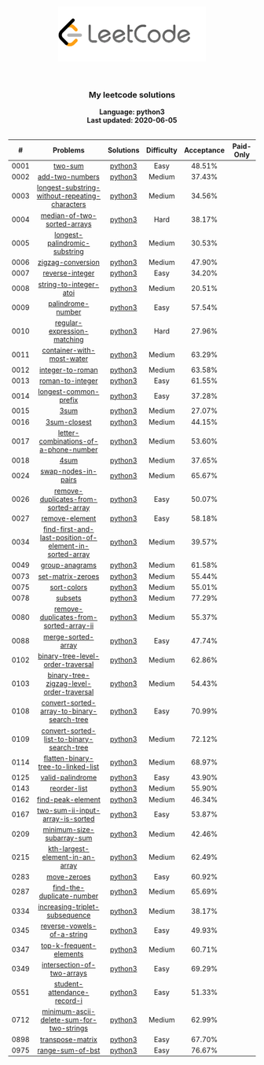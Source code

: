 <p align="center"><img width="300" src="./resources/site-logo.png"></p>
<p align="center">
    <img src="https://img.shields.io/badge/Solved/Total(Locked)-49/1359(214)-green.svg?style=flat-square" alt="">
    <img src="https://img.shields.io/badge/Hard-2-blue.svg?style=flat-square" alt="">
    <img src="https://img.shields.io/badge/Medium-30-blue.svg?style=flat-square" alt="">
    <img src="https://img.shields.io/badge/Easy-17-blue.svg?style=flat-square" alt="">
</p>
<h3 align="center">My leetcode solutions</h3>

<p align="center">
    <b>Language: python3</b>
    <br>
    <b>Last updated: 2020-06-05</b>
    <br><br>
</p>

| # | Problems | Solutions | Difficulty | Acceptance | Paid-Only
|:--:|:-----:|:---------:|:----:|:----:|:----:|
|0001|[two-sum](https://leetcode.com/problems/two-sum/)|[python3](./solutions/0001.two-sum/two-sum.py)|Easy|48.51%||
|0002|[add-two-numbers](https://leetcode.com/problems/add-two-numbers/)|[python3](./solutions/0002.add-two-numbers/add-two-numbers.py)|Medium|37.43%||
|0003|[longest-substring-without-repeating-characters](https://leetcode.com/problems/longest-substring-without-repeating-characters/)|[python3](./solutions/0003.longest-substring-without-repeating-characters/longest-substring-without-repeating-characters.py)|Medium|34.56%||
|0004|[median-of-two-sorted-arrays](https://leetcode.com/problems/median-of-two-sorted-arrays/)|[python3](./solutions/0004.median-of-two-sorted-arrays/median-of-two-sorted-arrays.py)|Hard|38.17%||
|0005|[longest-palindromic-substring](https://leetcode.com/problems/longest-palindromic-substring/)|[python3](./solutions/0005.longest-palindromic-substring/longest-palindromic-substring.py)|Medium|30.53%||
|0006|[zigzag-conversion](https://leetcode.com/problems/zigzag-conversion/)|[python3](./solutions/0006.zigzag-conversion/zigzag-conversion.py)|Medium|47.90%||
|0007|[reverse-integer](https://leetcode.com/problems/reverse-integer/)|[python3](./solutions/0007.reverse-integer/reverse-integer.py)|Easy|34.20%||
|0008|[string-to-integer-atoi](https://leetcode.com/problems/string-to-integer-atoi/)|[python3](./solutions/0008.string-to-integer-atoi/string-to-integer-atoi.py)|Medium|20.51%||
|0009|[palindrome-number](https://leetcode.com/problems/palindrome-number/)|[python3](./solutions/0009.palindrome-number/palindrome-number.py)|Easy|57.54%||
|0010|[regular-expression-matching](https://leetcode.com/problems/regular-expression-matching/)|[python3](./solutions/0010.regular-expression-matching/regular-expression-matching.py)|Hard|27.96%||
|0011|[container-with-most-water](https://leetcode.com/problems/container-with-most-water/)|[python3](./solutions/0011.container-with-most-water/container-with-most-water.py)|Medium|63.29%||
|0012|[integer-to-roman](https://leetcode.com/problems/integer-to-roman/)|[python3](./solutions/0012.integer-to-roman/integer-to-roman.py)|Medium|63.58%||
|0013|[roman-to-integer](https://leetcode.com/problems/roman-to-integer/)|[python3](./solutions/0013.roman-to-integer/roman-to-integer.py)|Easy|61.55%||
|0014|[longest-common-prefix](https://leetcode.com/problems/longest-common-prefix/)|[python3](./solutions/0014.longest-common-prefix/longest-common-prefix.py)|Easy|37.28%||
|0015|[3sum](https://leetcode.com/problems/3sum/)|[python3](./solutions/0015.3sum/3sum.py)|Medium|27.07%||
|0016|[3sum-closest](https://leetcode.com/problems/3sum-closest/)|[python3](./solutions/0016.3sum-closest/3sum-closest.py)|Medium|44.15%||
|0017|[letter-combinations-of-a-phone-number](https://leetcode.com/problems/letter-combinations-of-a-phone-number/)|[python3](./solutions/0017.letter-combinations-of-a-phone-number/letter-combinations-of-a-phone-number.py)|Medium|53.60%||
|0018|[4sum](https://leetcode.com/problems/4sum/)|[python3](./solutions/0018.4sum/4sum.py)|Medium|37.65%||
|0024|[swap-nodes-in-pairs](https://leetcode.com/problems/swap-nodes-in-pairs/)|[python3](./solutions/0024.swap-nodes-in-pairs/swap-nodes-in-pairs.py)|Medium|65.67%||
|0026|[remove-duplicates-from-sorted-array](https://leetcode.com/problems/remove-duplicates-from-sorted-array/)|[python3](./solutions/0026.remove-duplicates-from-sorted-array/remove-duplicates-from-sorted-array.py)|Easy|50.07%||
|0027|[remove-element](https://leetcode.com/problems/remove-element/)|[python3](./solutions/0027.remove-element/remove-element.py)|Easy|58.18%||
|0034|[find-first-and-last-position-of-element-in-sorted-array](https://leetcode.com/problems/find-first-and-last-position-of-element-in-sorted-array/)|[python3](./solutions/0034.find-first-and-last-position-of-element-in-sorted-array/find-first-and-last-position-of-element-in-sorted-array.py)|Medium|39.57%||
|0049|[group-anagrams](https://leetcode.com/problems/group-anagrams/)|[python3](./solutions/0049.group-anagrams/group-anagrams.py)|Medium|61.58%||
|0073|[set-matrix-zeroes](https://leetcode.com/problems/set-matrix-zeroes/)|[python3](./solutions/0073.set-matrix-zeroes/set-matrix-zeroes.py)|Medium|55.44%||
|0075|[sort-colors](https://leetcode.com/problems/sort-colors/)|[python3](./solutions/0075.sort-colors/sort-colors.py)|Medium|55.01%||
|0078|[subsets](https://leetcode.com/problems/subsets/)|[python3](./solutions/0078.subsets/subsets.py)|Medium|77.29%||
|0080|[remove-duplicates-from-sorted-array-ii](https://leetcode.com/problems/remove-duplicates-from-sorted-array-ii/)|[python3](./solutions/0080.remove-duplicates-from-sorted-array-ii/remove-duplicates-from-sorted-array-ii.py)|Medium|55.37%||
|0088|[merge-sorted-array](https://leetcode.com/problems/merge-sorted-array/)|[python3](./solutions/0088.merge-sorted-array/merge-sorted-array.py)|Easy|47.74%||
|0102|[binary-tree-level-order-traversal](https://leetcode.com/problems/binary-tree-level-order-traversal/)|[python3](./solutions/0102.binary-tree-level-order-traversal/binary-tree-level-order-traversal.py)|Medium|62.86%||
|0103|[binary-tree-zigzag-level-order-traversal](https://leetcode.com/problems/binary-tree-zigzag-level-order-traversal/)|[python3](./solutions/0103.binary-tree-zigzag-level-order-traversal/binary-tree-zigzag-level-order-traversal.py)|Medium|54.43%||
|0108|[convert-sorted-array-to-binary-search-tree](https://leetcode.com/problems/convert-sorted-array-to-binary-search-tree/)|[python3](./solutions/0108.convert-sorted-array-to-binary-search-tree/convert-sorted-array-to-binary-search-tree.py)|Easy|70.99%||
|0109|[convert-sorted-list-to-binary-search-tree](https://leetcode.com/problems/convert-sorted-list-to-binary-search-tree/)|[python3](./solutions/0109.convert-sorted-list-to-binary-search-tree/convert-sorted-list-to-binary-search-tree.py)|Medium|72.12%||
|0114|[flatten-binary-tree-to-linked-list](https://leetcode.com/problems/flatten-binary-tree-to-linked-list/)|[python3](./solutions/0114.flatten-binary-tree-to-linked-list/flatten-binary-tree-to-linked-list.py)|Medium|68.97%||
|0125|[valid-palindrome](https://leetcode.com/problems/valid-palindrome/)|[python3](./solutions/0125.valid-palindrome/valid-palindrome.py)|Easy|43.90%||
|0143|[reorder-list](https://leetcode.com/problems/reorder-list/)|[python3](./solutions/0143.reorder-list/reorder-list.py)|Medium|55.90%||
|0162|[find-peak-element](https://leetcode.com/problems/find-peak-element/)|[python3](./solutions/0162.find-peak-element/find-peak-element.py)|Medium|46.34%||
|0167|[two-sum-ii-input-array-is-sorted](https://leetcode.com/problems/two-sum-ii-input-array-is-sorted/)|[python3](./solutions/0167.two-sum-ii-input-array-is-sorted/two-sum-ii-input-array-is-sorted.py)|Easy|53.87%||
|0209|[minimum-size-subarray-sum](https://leetcode.com/problems/minimum-size-subarray-sum/)|[python3](./solutions/0209.minimum-size-subarray-sum/minimum-size-subarray-sum.py)|Medium|42.46%||
|0215|[kth-largest-element-in-an-array](https://leetcode.com/problems/kth-largest-element-in-an-array/)|[python3](./solutions/0215.kth-largest-element-in-an-array/kth-largest-element-in-an-array.py)|Medium|62.49%||
|0283|[move-zeroes](https://leetcode.com/problems/move-zeroes/)|[python3](./solutions/0283.move-zeroes/move-zeroes.py)|Easy|60.92%||
|0287|[find-the-duplicate-number](https://leetcode.com/problems/find-the-duplicate-number/)|[python3](./solutions/0287.find-the-duplicate-number/find-the-duplicate-number.py)|Medium|65.69%||
|0334|[increasing-triplet-subsequence](https://leetcode.com/problems/increasing-triplet-subsequence/)|[python3](./solutions/0334.increasing-triplet-subsequence/increasing-triplet-subsequence.py)|Medium|38.17%||
|0345|[reverse-vowels-of-a-string](https://leetcode.com/problems/reverse-vowels-of-a-string/)|[python3](./solutions/0345.reverse-vowels-of-a-string/reverse-vowels-of-a-string.py)|Easy|49.93%||
|0347|[top-k-frequent-elements](https://leetcode.com/problems/top-k-frequent-elements/)|[python3](./solutions/0347.top-k-frequent-elements/top-k-frequent-elements.py)|Medium|60.71%||
|0349|[intersection-of-two-arrays](https://leetcode.com/problems/intersection-of-two-arrays/)|[python3](./solutions/0349.intersection-of-two-arrays/intersection-of-two-arrays.py)|Easy|69.29%||
|0551|[student-attendance-record-i](https://leetcode.com/problems/student-attendance-record-i/)|[python3](./solutions/0551.student-attendance-record-i/student-attendance-record-i.py)|Easy|51.33%||
|0712|[minimum-ascii-delete-sum-for-two-strings](https://leetcode.com/problems/minimum-ascii-delete-sum-for-two-strings/)|[python3](./solutions/0712.minimum-ascii-delete-sum-for-two-strings/minimum-ascii-delete-sum-for-two-strings.py)|Medium|62.99%||
|0898|[transpose-matrix](https://leetcode.com/problems/transpose-matrix/)|[python3](./solutions/0898.transpose-matrix/transpose-matrix.py)|Easy|67.70%||
|0975|[range-sum-of-bst](https://leetcode.com/problems/range-sum-of-bst/)|[python3](./solutions/0975.range-sum-of-bst/range-sum-of-bst.py)|Easy|76.67%||

